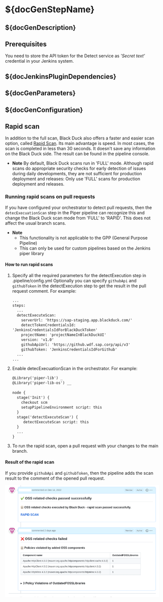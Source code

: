 # ${docGenStepName}

## ${docGenDescription}

## Prerequisites

You need to store the API token for the Detect service as _'Secret text'_ credential in your Jenkins system.

## ${docJenkinsPluginDependencies}

## ${docGenParameters}

## ${docGenConfiguration}

## Rapid scan

In addition to the full scan, Black Duck also offers a faster and easier scan option, called <a href="https://community.synopsys.com/s/document-item?bundleId=integrations-detect&topicId=downloadingandrunning%2Frapidscan.html&_LANG=enus" target="_blank">Rapid Scan</a>.
Its main advantage is speed. In most cases, the scan is completed in less than 30 seconds. It doesn't save any information on the Black Duck side.
The result can be found in the pipeline console.

- **Note**
  By default, Black Duck scans run in 'FULL' mode. Although rapid scans do appropriate security checks for early detection of issues during daily developments, they are not sufficient for production deployment and releases: Only use 'FULL' scans for production deployment and releases.

### Running rapid scans on pull requests

If you have configured your orchestrator to detect pull requests, then the `detecExecuationScan` step in the Piper pipeline can recognize this and change the Black Duck scan mode from 'FULL' to 'RAPID'. This does not affect the usual branch scans.

- **Note**
  * This functionality is not applicable to the GPP (General Purpose Pipeline)
  * This can only be used for custom pipelines based on the Jenkins piper library

#### How to run rapid scans

1. Specify all the required parameters for the detectExecution step in .pipeline/config.yml
   Optionally you can specify `githubApi` and `githubToken` in the detectExecution step to get the result in the pull request comment.
   For example:

    ```
    ...
    steps:
      ...
      detectExecuteScan:
        serverUrl: 'https://sap-staging.app.blackduck.com/'
        detectTokenCredentialsId: 'JenkinsCredentialsIdForBlackDuckToken'
        projectName: 'projectNameInBlackDuckUI'
        version: 'v1.0'
        githubApiUrl: 'https://github.wdf.sap.corp/api/v3'
        githubToken: 'JenkinsCredentialsIdForGithub'
      ...
    ...
    ```

2. Enable detecExecuationScan in the orchestrator.
   For example:

    ```
    @Library('piper-lib') _
    @Library('piper-lib-os') __

    node {
      stage('Init') {
        checkout scm
        setupPipelineEnvironment script: this
      }
      stage('detectExecuteScan') {
         detectExecuteScan script: this
      }
      ...
    }
    ```

3. To run the rapid scan, open a pull request with your changes to the main branch.

#### Result of the rapid scan

If you provide `githubApi` and `githubToken`, then the pipeline adds the scan result to the comment of the opened pull request.

![blackDuckPullRequestComment](../images/BDRapidScanPrs.png)
